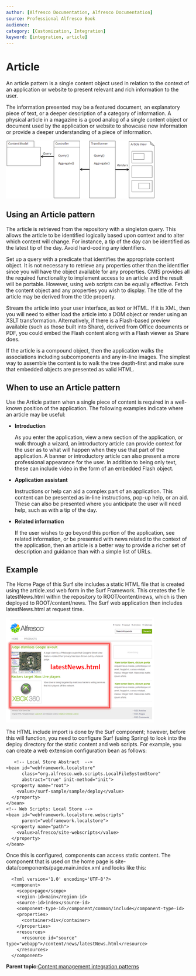 ```yaml
---
author: [Alfresco Documentation, Alfresco Documentation]
source: Professional Alfresco Book
audience: 
category: [Customization, Integration]
keyword: [integration, article]
---
```


# Article

An article pattern is a single content object used in relation to the context of an application or website to present relevant and rich information to the user.

The information presented may be a featured document, an explanatory piece of text, or a deeper description of a category of information. A physical article in a magazine is a good analog of a single content object or document used by the application or website to showcase new information or provide a deeper understanding of a piece of information.

![](../images/17-3.png)

## Using an Article pattern

The article is retrieved from the repository with a singleton query. This allows the article to be identified logically based upon context and to alter which content will change. For instance, a tip of the day can be identified as the latest tip of the day. Avoid hard-coding any identifiers.

Set up a query with a predicate that identifies the appropriate content object. It is not necessary to retrieve any properties other than the identifier since you will have the object available for any properties. CMIS provides all the required functionality to implement access to an article and the result will be portable. However, using web scripts can be equally effective. Fetch the content object and any properties you wish to display. The title of the article may be derived from the title property.

Stream the article into your user interface, as text or HTML. If it is XML, then you will need to either load the article into a DOM object or render using an XSLT transformation. Alternatively, if there is a Flash-based preview available \(such as those built into Share\), derived from Office documents or PDF, you could embed the Flash content along with a Flash viewer as Share does.

If the article is a compound object, then the application walks the associations including subcomponents and any in-line images. The simplest way to assemble the content is to walk the tree depth-first and make sure that embedded objects are presented as valid HTML.

## When to use an Article pattern

Use the Article pattern when a single piece of content is required in a well-known position of the application. The following examples indicate where an article may be useful:

-   **Introduction**

    As you enter the application, view a new section of the application, or walk through a wizard, an introductory article can provide context for the user as to what will happen when they use that part of the application. A banner or introductory article can also present a more professional appearance for the user. In addition to being only text, these can include video in the form of an embedded Flash object.

-   **Application assistant**

    Instructions or help can aid a complex part of an application. This content can be presented as in-line instructions, pop-up help, or an aid. These can also be presented where you anticipate the user will need help, such as with a tip of the day.

-   **Related information**

    If the user wishes to go beyond this portion of the application, see related information, or be presented with news related to the context of the application, then an article is a better way to provide a richer set of description and guidance than with a simple list of URLs.


## Example

The Home Page of this Surf site includes a static HTML file that is created using the article.xsd web form in the Surf Framework. This creates the file latestNews.html within the repository to ROOT/content/news, which is then deployed to ROOT/content/news. The Surf web application then includes latestNews.html at request time.

![](../images/17-4.png)

The HTML include import is done by the Surf component; however, before this will function, you need to configure Surf \(using Spring\) to look into the deploy directory for the static content and web scripts. For example, you can create a web extension configuration bean as follows:

```
   <!-- Local Store Abstract  -->
<bean id="webframework.localstore"
      class="org.alfresco.web.scripts.LocalFileSystemStore"
      abstract="true" init-method="init">
  <property name="root">
    <value>/surf-sample/sample/deploy</value>
  </property>
</bean>
<!-- Web Scripts: Local Store -->
<bean id="webframework.localstore.webscripts"
      parent="webframework.localstore">
  <property name="path">
    <value>alfresco/site-webscripts</value>
  </property>
</bean>
```

Once this is configured, components can access static content. The component that is used on the home page is site-data/components/page.main.index.xml and looks like this:

```
  <?xml version='1.0' encoding='UTF-8'?>
  <component>
    <scope>page</scope>
    <region-id>main</region-id>
    <source-id>index</source-id>
    <component-type-id>/component/common/include</component-type-id>
    <properties>
      <container>div</container>
    </properties>
    <resources>
      <resource id="source" type="webapp">/content/news/latestNews.html</resource>
    </resources>
  </component>
```

**Parent topic:**[Content management integration patterns](../concepts/integration-patterns.md)

